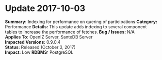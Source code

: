 # Update 2017-10-03

**Summary:** Indexing for performance on quering of participations
**Category:** Performance
**Details:** This update adds indexing to several component tables to increase the performance of fetches.
**Bug / Issues:** N/A  
**Applies To:** OpenIZ Server, SanteDB Server  
**Impacted Versions:**  0.9.0.4   
**Status:** Released \(October 3, 2017\)  
**Impact:** Low
**RDBMS:** PostgreSQL

